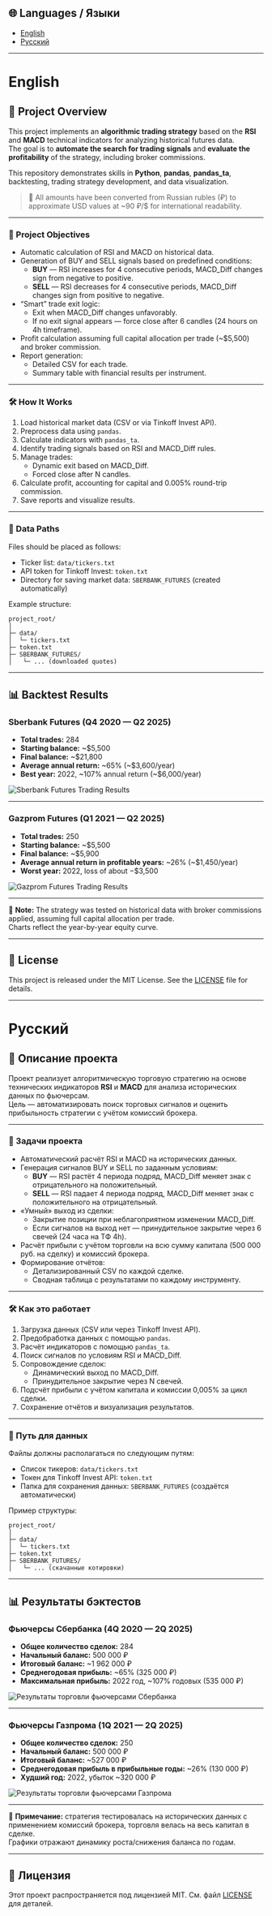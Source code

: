 
## 🌐 Languages / Языки
- [English](#english)
- [Русский](#русский)

---

# English

## 📌 Project Overview

This project implements an **algorithmic trading strategy** based on the **RSI** and **MACD** technical indicators for analyzing historical futures data.  
The goal is to **automate the search for trading signals** and **evaluate the profitability** of the strategy, including broker commissions.

This repository demonstrates skills in **Python**, **pandas**, **pandas_ta**, backtesting, trading strategy development, and data visualization.

> 💱 All amounts have been converted from Russian rubles (₽) to approximate USD values at ~90 ₽/$ for international readability.

---

### 🎯 Project Objectives
- Automatic calculation of RSI and MACD on historical data.
- Generation of BUY and SELL signals based on predefined conditions:
  - **BUY** — RSI increases for 4 consecutive periods, MACD_Diff changes sign from negative to positive.
  - **SELL** — RSI decreases for 4 consecutive periods, MACD_Diff changes sign from positive to negative.
- “Smart” trade exit logic:
  - Exit when MACD_Diff changes unfavorably.
  - If no exit signal appears — force close after 6 candles (24 hours on 4h timeframe).
- Profit calculation assuming full capital allocation per trade (~$5,500) and broker commission.
- Report generation:
  - Detailed CSV for each trade.
  - Summary table with financial results per instrument.

---

### 🛠 How It Works
1. Load historical market data (CSV or via Tinkoff Invest API).
2. Preprocess data using `pandas`.
3. Calculate indicators with `pandas_ta`.
4. Identify trading signals based on RSI and MACD_Diff rules.
5. Manage trades:
   - Dynamic exit based on MACD_Diff.
   - Forced close after N candles.
6. Calculate profit, accounting for capital and 0.005% round-trip commission.
7. Save reports and visualize results.

---

### 📂 Data Paths
Files should be placed as follows:
- Ticker list: `data/tickers.txt`
- API token for Tinkoff Invest: `token.txt`
- Directory for saving market data: `SBERBANK_FUTURES` (created automatically)

Example structure:
```
project_root/
│
├─ data/
│  └─ tickers.txt
├─ token.txt
├─ SBERBANK_FUTURES/
│   └─ ... (downloaded quotes)
```

---

## 📊 Backtest Results

### Sberbank Futures (Q4 2020 — Q2 2025)
- **Total trades:** 284  
- **Starting balance:** ~$5,500  
- **Final balance:** ~$21,800  
- **Average annual return:** ~65% (~$3,600/year)  
- **Best year:** 2022, ~107% annual return (~$6,000/year)  

![Sberbank Futures Trading Results](docs/sber_futures.png)

---

### Gazprom Futures (Q1 2021 — Q2 2025)
- **Total trades:** 250  
- **Starting balance:** ~$5,500  
- **Final balance:** ~$5,900  
- **Average annual return in profitable years:** ~26% (~$1,450/year)  
- **Worst year:** 2022, loss of about −$3,500  

![Gazprom Futures Trading Results](docs/gazprom_futures.png)

---

📌 **Note:** The strategy was tested on historical data with broker commissions applied, assuming full capital allocation per trade.  
Charts reflect the year-by-year equity curve.

---

## 📜 License
This project is released under the MIT License. See the [LICENSE](LICENSE) file for details.

---

# Русский

## 📌 Описание проекта

Проект реализует алгоритмическую торговую стратегию на основе технических индикаторов **RSI** и **MACD** для анализа исторических данных по фьючерсам.  
Цель — автоматизировать поиск торговых сигналов и оценить прибыльность стратегии с учётом комиссий брокера.

---

### 🎯 Задачи проекта
- Автоматический расчёт RSI и MACD на исторических данных.
- Генерация сигналов BUY и SELL по заданным условиям:
  - **BUY** — RSI растёт 4 периода подряд, MACD_Diff меняет знак с отрицательного на положительный.
  - **SELL** — RSI падает 4 периода подряд, MACD_Diff меняет знак с положительного на отрицательный.
- «Умный» выход из сделки:
  - Закрытие позиции при неблагоприятном изменении MACD_Diff.
  - Если сигналов на выход нет — принудительное закрытие через 6 свечей (24 часа на ТФ 4h).
- Расчёт прибыли с учётом торговли на всю сумму капитала (500 000 руб. на сделку) и комиссий брокера.
- Формирование отчётов:
  - Детализированный CSV по каждой сделке.
  - Сводная таблица с результатами по каждому инструменту.

---

### 🛠 Как это работает
1. Загрузка данных (CSV или через Tinkoff Invest API).
2. Предобработка данных с помощью `pandas`.
3. Расчёт индикаторов с помощью `pandas_ta`.
4. Поиск сигналов по условиям RSI и MACD_Diff.
5. Сопровождение сделок:
   - Динамический выход по MACD_Diff.
   - Принудительное закрытие через N свечей.
6. Подсчёт прибыли с учётом капитала и комиссии 0,005% за цикл сделки.
7. Сохранение отчётов и визуализация результатов.

---

### 📂 Путь для данных
Файлы должны располагаться по следующим путям:
- Список тикеров: `data/tickers.txt`
- Токен для Tinkoff Invest API: `token.txt`
- Папка для сохранения данных: `SBERBANK_FUTURES` (создаётся автоматически)

Пример структуры:
```
project_root/
│
├─ data/
│  └─ tickers.txt
├─ token.txt
├─ SBERBANK_FUTURES/
│   └─ ... (скачанные котировки)
```

---

## 📊 Результаты бэктестов

### Фьючерсы Сбербанка (4Q 2020 — 2Q 2025)
- **Общее количество сделок:** 284  
- **Начальный баланс:** 500 000 ₽  
- **Итоговый баланс:** ~1 962 000 ₽  
- **Среднегодовая прибыль:** ~65% (325 000 ₽)  
- **Максимальная прибыль:** 2022 год, ~107% годовых (535 000 ₽)  

![Результаты торговли фьючерсами Сбербанка](docs/sber_futures.png)

---

### Фьючерсы Газпрома (1Q 2021 — 2Q 2025)
- **Общее количество сделок:** 250  
- **Начальный баланс:** 500 000 ₽  
- **Итоговый баланс:** ~527 000 ₽  
- **Среднегодовая прибыль в прибыльные годы:** ~26% (130 000 ₽)  
- **Худший год:** 2022, убыток ~320 000 ₽  

![Результаты торговли фьючерсами Газпрома](docs/gazprom_futures.png)

---

📌 **Примечание:** стратегия тестировалась на исторических данных с применением комиссий брокера, торговля велась на весь капитал в сделке.  
Графики отражают динамику роста/снижения баланса по годам.

---

## 📜 Лицензия
Этот проект распространяется под лицензией MIT. См. файл [LICENSE](LICENSE) для деталей.
